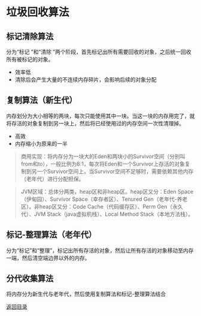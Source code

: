 # 垃圾回收算法
## 标记清除算法
分为“标记 ”和“清除 ”两个阶段，首先标记出所有需要回收的对象，之后统一回收所有被标记的对象。
* 效率低
* 清除后会产生大量的不连续内存碎片，会影响后续的对象分配


## 复制算法（新生代）
内存划分为大小相等的两块，每次只能使用其中一块。当这一块的内存用完了，就将存活的对象复制到另一块上，然后将已经使用过的内存空间一次性清理掉。
* 高效
* 内存缩小为原来的一半

> 商用实现：将内存分为一块大的Eden和两块小的Survivor空间（分别叫from和to），一般比例为8:1，每次将Eden和一个Survivor上存活的对象复制到另一个Survivor空间上，当Survivor空间不足够时，需要依赖其他内存（老年代）进行分配担保。

> JVM区域：总体分两类，heap区和非heap区。heap区又分：Eden Space（伊甸园）、Survivor Space（幸存者区）、Tenured Gen（老年代-养老区）。非heap区又分：Code Cache（代码缓存区）、Perm Gen（永久代）、JVM Stack（java虚拟机栈）、Local Method Stack（本地方法栈）。

## 标记-整理算法（老年代）
分为“标记”和“整理”，标记出所有存活的对象，然后让所有存活的对象移动至内存一端，然后清空端边界以外的内存。

## 分代收集算法
将内存分为新生代与老年代，然后使用复制算法和标记-整理算法结合

[返回目录](../CONTENTS.md)